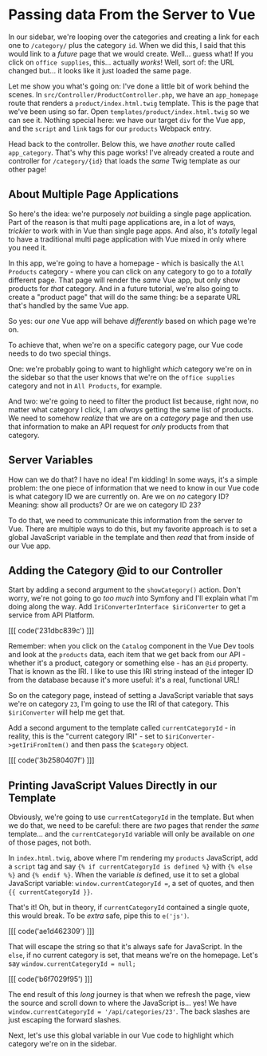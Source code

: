 # Passing data From the Server to Vue

In our sidebar, we're looping over the categories and creating a link for each
one to `/category/` plus the category `id`. When we did this,
I said that this would link to a *future* page that we would create. Well...
guess what! If you click on `office supplies`, this... actually *works*! Well,
sort of: the URL changed but... it looks like it just loaded the same page.

Let me show you what's going on: I've done a little bit of work behind the
scenes. In `src/Controller/ProductController.php`, we have an `app_homepage` route
that renders a `product/index.html.twig` template. This is the page that we've
been using so far. Open `templates/product/index.html.twig` so we can see it.
Nothing special here: we have our target `div` for the Vue app, and the
`script` and `link` tags for our `products` Webpack entry.

Head back to the controller. Below this, we have *another* route called `app_category`.
That's why this page works! I've already created a route and controller for
`/category/{id}` that loads the *same* Twig template as our other page!

## About Multiple Page Applications

So here's the idea: we're purposely *not* building a single page application. Part
of the reason is that multi page applications are, in a lot of ways, *trickier*
to work with in Vue than single page apps. And also, it's *totally* legal to have
a traditional multi page application with Vue mixed in only where you need it.

In this app, we're going to have a homepage - which is basically the `All Products`
category - where you can click on any category to go to a *totally* different
page. That page will render the *same* Vue app, but only show products for *that*
category. And in a future tutorial, we're also going to create a "product page"
that will do the same thing: be a separate URL that's handled by the same Vue app.

So yes: our *one* Vue app will behave *differently* based on which page we're on.

To achieve that, when we're on a specific category page, our Vue code needs to
do two special things.

One: we're probably going to want to highlight *which* category we're on in
the sidebar so that the user knows that we're on the `office supplies` category
and not in `All Products`, for example.

And two: we're going to need to filter the product list because, right now, no
matter what category I click, I am *always* getting the same list of products.
We need to somehow *realize* that we are on a *category* page and then use that
information to make an API request for *only* products from that category.

## Server Variables

How can we do that? I have no idea! I'm kidding! In some ways, it's a simple
problem: the one piece of information that we need to know in our Vue code is
what category ID we are currently on. Are we on *no* category ID? Meaning: show
all products? Or are we on category ID 23?

To do that, we need to communicate this information from the server *to* Vue.
There are multiple ways to do this, but my favorite approach is to set a
global JavaScript variable in the template and then *read* that from inside of
our Vue app.

## Adding the Category @id to our Controller

Start by adding a second argument to the `showCategory()` action. Don't
worry, we're not going to go *too much* into Symfony and I'll explain what I'm doing
along the way. Add `IriConverterInterface $iriConverter` to get a service from
API Platform.

[[[ code('231dbc839c') ]]]

Remember: when you click on the `Catalog` component in the Vue Dev tools and look
at the `products` data, each item that we get back from our API - whether it's a
product, category or something else - has an `@id` property. That is known as the
IRI. I like to use this IRI string instead of the integer ID from the database
because it's more useful: it's a real, functional URL!

So on the category page, instead of setting a JavaScript variable that says we're
on category `23`, I'm going to use the IRI of that category. This `$iriConverter`
will help me get that.

Add a second argument to the template called `currentCategoryId` - in reality,
this is the "current category IRI" - set to `$iriConverter->getIriFromItem()` and
then pass the `$category` object.

[[[ code('3b2580407f') ]]]

## Printing JavaScript Values Directly in our Template

Obviously, we're going to use `currentCategoryId` in the template. But when we do
that, we need to be careful: there are *two* pages that render the *same*
template... and the `currentCategoryId` variable will only be available on *one*
of those pages, not both.

In `index.html.twig`, above where I'm rendering my `products` JavaScript, add a
`script` tag and say `{% if currentCategoryId is defined %}` with `{% else %}`
and `{% endif %}`. When the variable *is* defined, use it to set a global
JavaScript variable: `window.currentCategoryId =`, a set of quotes, and then
`{{ currentCategoryId }}`.

That's it! Oh, but in theory, if `currentCategoryId` contained a single quote, this
would break. To be *extra* safe, pipe this to `e('js')`.

[[[ code('ae1d462309') ]]]

That will escape the string so that it's always safe for JavaScript. In the `else`,
if no current category is set, that means we're on the homepage. Let's say
`window.currentCategoryId = null;`

[[[ code('b6f7029f95') ]]]

The end result of this *long* journey is that when we refresh the page, view
the source and scroll down to where the JavaScript is... yes! We have
`window.currentCategoryId = '/api/categories/23'`. The back slashes are just escaping
the forward slashes.

Next, let's use this global variable in our Vue code to highlight which category
we're on in the sidebar.
